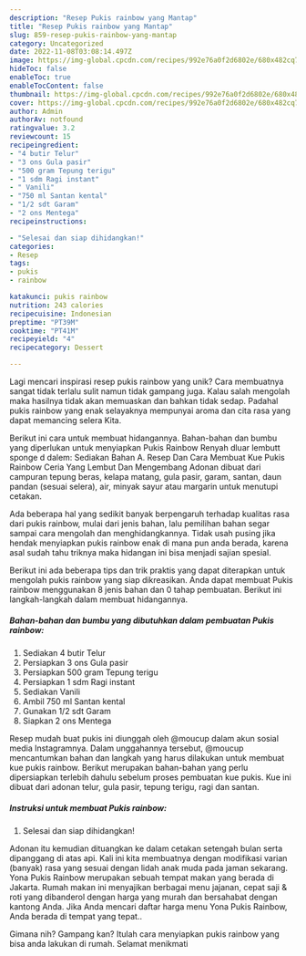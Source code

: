 ```yaml
---
description: "Resep Pukis rainbow yang Mantap"
title: "Resep Pukis rainbow yang Mantap"
slug: 859-resep-pukis-rainbow-yang-mantap
category: Uncategorized
date: 2022-11-08T03:08:14.497Z
image: https://img-global.cpcdn.com/recipes/992e76a0f2d6802e/680x482cq70/pukis-rainbow-foto-resep-utama.jpg
hideToc: false
enableToc: true
enableTocContent: false
thumbnail: https://img-global.cpcdn.com/recipes/992e76a0f2d6802e/680x482cq70/pukis-rainbow-foto-resep-utama.jpg
cover: https://img-global.cpcdn.com/recipes/992e76a0f2d6802e/680x482cq70/pukis-rainbow-foto-resep-utama.jpg
author: Admin
authorAv: notfound
ratingvalue: 3.2
reviewcount: 15
recipeingredient:
- "4 butir Telur"
- "3 ons Gula pasir"
- "500 gram Tepung terigu"
- "1 sdm Ragi instant"
- " Vanili"
- "750 ml Santan kental"
- "1/2 sdt Garam"
- "2 ons Mentega"
recipeinstructions:

- "Selesai dan siap dihidangkan!"
categories:
- Resep
tags:
- pukis
- rainbow

katakunci: pukis rainbow 
nutrition: 243 calories
recipecuisine: Indonesian
preptime: "PT39M"
cooktime: "PT41M"
recipeyield: "4"
recipecategory: Dessert

---
```





Lagi mencari inspirasi resep pukis rainbow yang unik? Cara membuatnya sangat tidak terlalu sulit namun tidak gampang juga. Kalau salah mengolah maka hasilnya tidak akan memuaskan dan bahkan tidak sedap. Padahal pukis rainbow yang enak selayaknya mempunyai aroma dan cita rasa yang dapat memancing selera Kita.





Berikut ini cara untuk membuat hidangannya. Bahan-bahan dan bumbu yang diperlukan untuk menyiapkan Pukis Rainbow Renyah dluar lembutt sponge d dalem: Sediakan Bahan A. Resep Dan Cara Membuat Kue Pukis Rainbow Ceria Yang Lembut Dan Mengembang Adonan dibuat dari campuran tepung beras, kelapa matang, gula pasir, garam, santan, daun pandan (sesuai selera), air, minyak sayur atau margarin untuk menutupi cetakan.

Ada beberapa hal yang sedikit banyak berpengaruh terhadap kualitas rasa dari pukis rainbow, mulai dari jenis bahan, lalu pemilihan bahan segar sampai cara mengolah dan menghidangkannya. Tidak usah pusing jika hendak menyiapkan pukis rainbow enak di mana pun anda berada, karena asal sudah tahu triknya maka hidangan ini bisa menjadi sajian spesial.






Berikut ini ada beberapa tips dan trik praktis yang dapat diterapkan untuk mengolah pukis rainbow yang siap dikreasikan. Anda dapat membuat Pukis rainbow menggunakan 8 jenis bahan dan 0 tahap pembuatan. Berikut ini langkah-langkah dalam membuat hidangannya.

<!--inarticleads1-->

##### Bahan-bahan dan bumbu yang dibutuhkan dalam pembuatan Pukis rainbow:

1. Sediakan 4 butir Telur
1. Persiapkan 3 ons Gula pasir
1. Persiapkan 500 gram Tepung terigu
1. Persiapkan 1 sdm Ragi instant
1. Sediakan  Vanili
1. Ambil 750 ml Santan kental
1. Gunakan 1/2 sdt Garam
1. Siapkan 2 ons Mentega


Resep mudah buat pukis ini diunggah oleh @moucup dalam akun sosial media Instagramnya. Dalam unggahannya tersebut, @moucup mencantumkan bahan dan langkah yang harus dilakukan untuk membuat kue pukis rainbow. Berikut merupakan bahan-bahan yang perlu dipersiapkan terlebih dahulu sebelum proses pembuatan kue pukis. Kue ini dibuat dari adonan telur, gula pasir, tepung terigu, ragi dan santan. 

<!--inarticleads2-->

##### Instruksi untuk membuat Pukis rainbow:


1. Selesai dan siap dihidangkan!

Adonan itu kemudian dituangkan ke dalam cetakan setengah bulan serta dipanggang di atas api. Kali ini kita membuatnya dengan modifikasi varian (banyak) rasa yang sesuai dengan lidah anak muda pada jaman sekarang. Yona Pukis Rainbow merupakan sebuah tempat makan yang berada di Jakarta. Rumah makan ini menyajikan berbagai menu jajanan, cepat saji &amp; roti yang dibanderol dengan harga yang murah dan bersahabat dengan kantong Anda. Jika Anda mencari daftar harga menu Yona Pukis Rainbow, Anda berada di tempat yang tepat.. 

Gimana nih? Gampang kan? Itulah cara menyiapkan pukis rainbow yang bisa anda lakukan di rumah. Selamat menikmati
